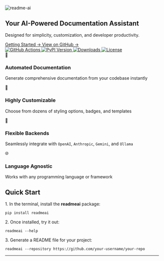 # <!-- -->
<div class="hero-section">
  <div class="hero-content">
    <div class="logo-container">
      <img src="https://raw.githubusercontent.com/eli64s/readme-ai/main/docs/docs/assets/svg/readme-ai-gradient.svg"
      alt="readme-ai">
    </div>
    <h2 class="tagline">
      Your AI-Powered Documentation Assistant
    </h2>
    <p class="description">
      Designed for simplicity, customization, and developer productivity.
    </p>
    <div class="cta-buttons">
      <a href="https://eli64s.github.io/readme-ai/usage/prerequisites/" class="button primary">
        Getting Started →
      </a>
      <a href="https://github.com/eli64s/readme-ai" class="button secondary">
        View on GitHub →
      </a>
    </div>
    <div class="badges">
      <a href="https://github.com/eli64s/readme-ai/actions">
        <img alt="GitHub Actions" src="https://img.shields.io/github/actions/workflow/status/eli64s/readme-ai/release-pipeline.yml?style=flat&logo=githubactions&logoColor=white&color=4169E1">
      </a>
      <a href="https://pypi.python.org/pypi/readmeai/">
        <img alt="PyPI Version" src="https://img.shields.io/pypi/v/readmeai?style=flat&logo=Python&logoColor=white&color=7934C5">
      </a>
      <a href="https://www.pepy.tech/projects/readmeai">
        <img alt="Downloads" src="https://img.shields.io/pepy/dt/readmeai?style=flat&logo=PyPI&logoColor=white&color=9400D3">
      </a>
      <a href="https://opensource.org/license/mit/">
        <img alt="License" src="https://img.shields.io/github/license/eli64s/readme-ai?style=flat&logo=opensourceinitiative&logoColor=white&color=8A2BE2">
      </a>
    </div>
  </div>
</div>
<div class="features-grid">
  <div class="feature-card">
    <div class="feature-icon">🚀</div>
    <h3>Automated Documentation</h3>
    <p>Generate comprehensive documentation from your codebase instantly</p>
  </div>
  <div class="feature-card">
    <div class="feature-icon">🎨</div>
    <h3>Highly Customizable</h3>
    <p>Choose from dozens of styling options, badges, and templates</p>
  </div>
  <div class="feature-card">
    <div class="feature-icon">🤖</div>
    <h3>Flexible Backends</h3>
    <p>Seamlessly integrate with <code>OpenAI</code>, <code>Anthropic</code>, <code>Gemini</code>, and <code>Ollama</code></p>
  </div>
  <div class="feature-card">
    <div class="feature-icon">🌐</div>
    <h3>Language Agnostic</h3>
    <p>Works with any programming language or framework</p>
  </div>
</div>
<div class="quick-start">
  <h2>Quick Start</h2>
  <div class="installation-steps">
    <div class="step">
      <p>1. In the terminal, install the <strong>readmeai</strong> package:</p>
      <pre><code>pip install readmeai</code></pre>
    </div>
    <div class="step">
      <p>2. Once installed, try it out:</p>
      <pre><code>readmeai --help</code></pre>
    </div>
    <div class="step">
      <p>3. Generate a README file for your project:</p>
      <pre><code>readmeai --repository https://github.com/your-username/your-repo</code></pre>
    </div>
  </div>
</div>

---
